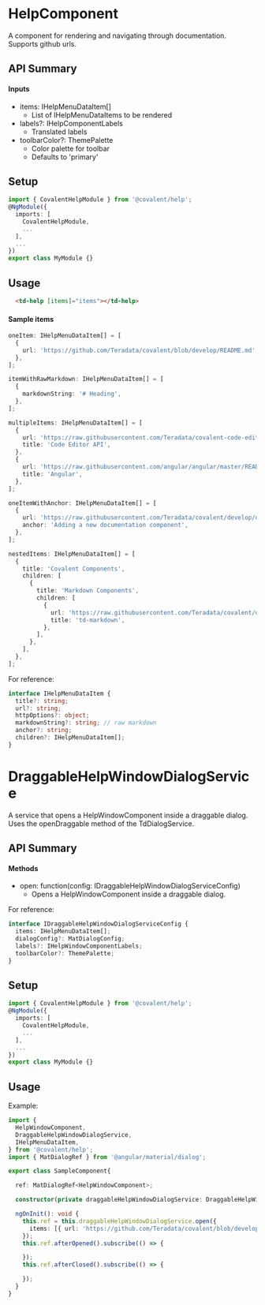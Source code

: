# HelpComponent

A component for rendering and navigating through documentation. Supports github urls.

## API Summary

#### Inputs
+ items: IHelpMenuDataItem[]
  + List of IHelpMenuDataItems to be rendered
+ labels?: IHelpComponentLabels
  + Translated labels
+ toolbarColor?: ThemePalette
  + Color palette for toolbar
  + Defaults to 'primary'

## Setup

```typescript
import { CovalentHelpModule } from '@covalent/help';
@NgModule({
  imports: [
    CovalentHelpModule,
    ...
  ],
  ...
})
export class MyModule {}
```

## Usage

```html
  <td-help [items]="items"></td-help>

```

#### Sample items

```typescript
oneItem: IHelpMenuDataItem[] = [
  {
    url: 'https://github.com/Teradata/covalent/blob/develop/README.md',
  },
];

itemWithRawMarkdown: IHelpMenuDataItem[] = [
  {
    markdownString: '# Heading',
  },
];

multipleItems: IHelpMenuDataItem[] = [
  {
    url: 'https://raw.githubusercontent.com/Teradata/covalent-code-editor/master/docs/API.md',
    title: 'Code Editor API',
  },
  {
    url: 'https://raw.githubusercontent.com/angular/angular/master/README.md',
    title: 'Angular',
  },
];

oneItemWithAnchor: IHelpMenuDataItem[] = [
  {
    url: 'https://raw.githubusercontent.com/Teradata/covalent/develop/docs/DEVELOPER_GUIDE.md',
    anchor: 'Adding a new documentation component',
  },
];

nestedItems: IHelpMenuDataItem[] = [
  {
    title: 'Covalent Components',
    children: [
      {
        title: 'Markdown Components',
        children: [
          {
            url: 'https://raw.githubusercontent.com/Teradata/covalent/develop/src/platform/core/loading/README.md',
            title: 'td-markdown',
          },
        ],
      },
    ],
  },
];

```

For reference:
```typescript
interface IHelpMenuDataItem {
  title?: string;
  url?: string;
  httpOptions?: object;
  markdownString?: string; // raw markdown
  anchor?: string;
  children?: IHelpMenuDataItem[];
}
```

# DraggableHelpWindowDialogService

A service that opens a HelpWindowComponent inside a draggable dialog. Uses the openDraggable method of the TdDialogService.

## API Summary

#### Methods

+ open: function(config: IDraggableHelpWindowDialogServiceConfig)
  + Opens a HelpWindowComponent inside a draggable dialog.

For reference:
```typescript
interface IDraggableHelpWindowDialogServiceConfig {
  items: IHelpMenuDataItem[];
  dialogConfig?: MatDialogConfig;
  labels?: IHelpWindowComponentLabels;
  toolbarColor?: ThemePalette;
}
```

## Setup

```typescript
import { CovalentHelpModule } from '@covalent/help';
@NgModule({
  imports: [
    CovalentHelpModule,
    ...
  ],
  ...
})
export class MyModule {}
```


## Usage

Example:

```typescript
import {
  HelpWindowComponent,
  DraggableHelpWindowDialogService,
  IHelpMenuDataItem,
} from '@covalent/help';
import { MatDialogRef } from '@angular/material/dialog';

export class SampleComponent{

  ref: MatDialogRef<HelpWindowComponent>;

  constructor(private draggableHelpWindowDialogService: DraggableHelpWindowDialogService) {}

  ngOnInit(): void {
    this.ref = this.draggableHelpWindowDialogService.open({
      items: [{ url: 'https://github.com/Teradata/covalent/blob/develop/README.md' }]
    });
    this.ref.afterOpened().subscribe(() => {

    });
    this.ref.afterClosed().subscribe(() => {

    });
  }
}
```
